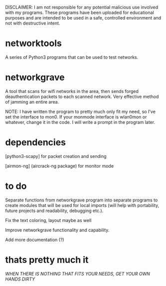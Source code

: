 DISCLAIMER: I am not responsible for any potential malicious use involved with my programs. These programs have been uploaded for educational purposes and are intended to be used in a safe, controlled environment and not with destructive intent.

# networktools
A series of Python3 programs that can be used to test networks.

# networkgrave
A tool that scans for wifi networks in the area, then sends forged deauthentication packets to each scanned network. Very effective method of jamming an entire area.

NOTE: I have written the program to pretty much only fit my need, so I've set the interface to mon0. If your monmode interface is wlan0mon or whatever, change it in the code. I will write a prompt in the program later.
# dependencies
[python3-scapy] for packet creation and sending

[airmon-ng] (aircrack-ng package) for monitor mode

# to do
Separate functions from networkgrave program into separate programs to create modules that will be used for local imports (will help with portability, future projects and readability, debugging etc.).

Fix the text coloring, layout maybe as well

Improve networkgrave functionality and capability.

Add more documentation (?)

# thats pretty much it
_WHEN THERE IS NOTHING THAT FITS YOUR NEEDS, GET YOUR OWN HANDS DIRTY_
